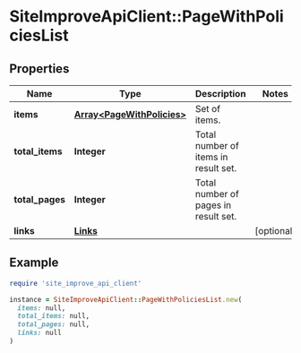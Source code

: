 # SiteImproveApiClient::PageWithPoliciesList

## Properties

| Name | Type | Description | Notes |
| ---- | ---- | ----------- | ----- |
| **items** | [**Array&lt;PageWithPolicies&gt;**](PageWithPolicies.md) | Set of items. |  |
| **total_items** | **Integer** | Total number of items in result set. |  |
| **total_pages** | **Integer** | Total number of pages in result set. |  |
| **links** | [**Links**](Links.md) |  | [optional] |

## Example

```ruby
require 'site_improve_api_client'

instance = SiteImproveApiClient::PageWithPoliciesList.new(
  items: null,
  total_items: null,
  total_pages: null,
  links: null
)
```

